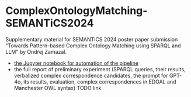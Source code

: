# ComplexOntologyMatching-SEMANTiCS2024
Supplementary material for SEMANTiCS 2024 poster paper submission "Towards Pattern-based Complex Ontology Matching using SPARQL and LLM" by Ondřej Zamazal.
- [the Jupyter notebook for automation of the pipeline](ComplexOntologyMatching_CAT_SEMANTiCS2024.ipynb)
- the full report of preliminary experiment (SPARQL queries, their results, verbalized complex correspondence candidates, the prompt for GPT-4o, its results, evaluation, complex correspondences in EDOAL and Manchester OWL syntax) TODO link
